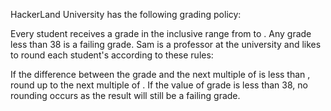 HackerLand University has the following grading policy:

Every student receives a grade in the inclusive range from  to .
Any grade less than 38 is a failing grade.
Sam is a professor at the university and likes to round each student's  according to these rules:

If the difference between the grade and the next multiple of  is less than , round  up to the next multiple of .
If the value of grade is less than 38, no rounding occurs as the result will still be a failing grade.